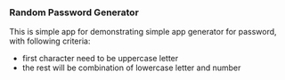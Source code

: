 ### Random Password Generator

This is simple app for demonstrating simple app generator for password, with following criteria:
- first character need to be uppercase letter
- the rest will be combination of lowercase letter and number